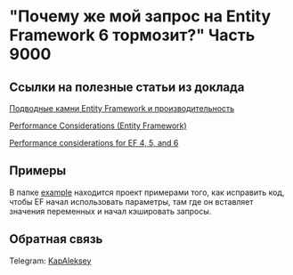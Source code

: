# "Почему же мой запрос на Entity Framework 6 тормозит?" Часть 9000
## Ссылки на полезные статьи из доклада 

[Подводные камни Entity Framework и производительность](https://habr.com/ru/post/269901/)

[Performance Considerations (Entity Framework)](https://docs.microsoft.com/ru-ru/dotnet/framework/data/adonet/ef/performance-considerations)

[Performance considerations for EF 4, 5, and 6](https://docs.microsoft.com/ru-ru/ef/ef6/fundamentals/performance/perf-whitepaper)

## Примеры
В папке [example](/example) находится проект примерами того, как исправить код, чтобы EF начал использовать параметры, там где он вставляет значения переменных и начал кэшировать запросы.

## Обратная связь
Telegram: [KapAleksey](https://t.me/KapAleksey)
